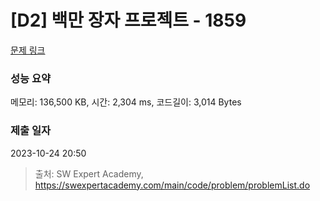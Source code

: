 # [D2] 백만 장자 프로젝트 - 1859 

[문제 링크](https://swexpertacademy.com/main/code/problem/problemDetail.do?contestProbId=AV5LrsUaDxcDFAXc) 

### 성능 요약

메모리: 136,500 KB, 시간: 2,304 ms, 코드길이: 3,014 Bytes

### 제출 일자

2023-10-24 20:50



> 출처: SW Expert Academy, https://swexpertacademy.com/main/code/problem/problemList.do